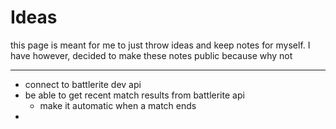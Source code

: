 # Ideas
this page is meant for me to just throw ideas and keep notes for myself. I have however, decided to make these notes public because why not

***

* connect to battlerite dev api
* be able to get recent match results from battlerite api 
    * make it automatic when a match ends
*    